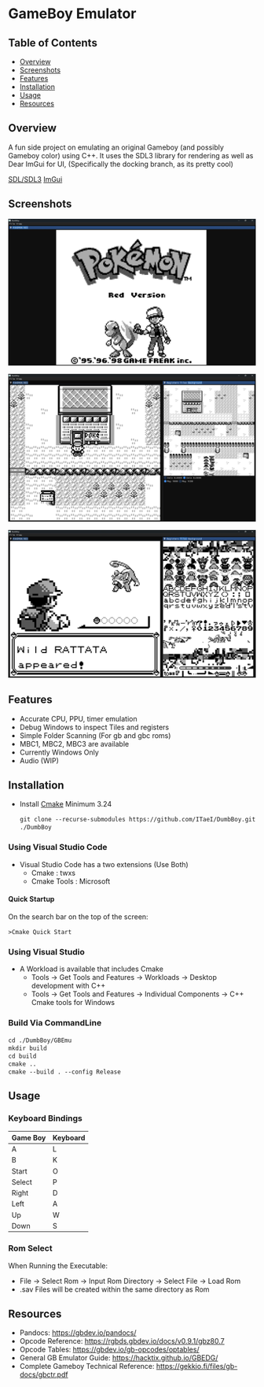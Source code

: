 # **GameBoy Emulator**


## Table of Contents

- [Overview](#overview)
- [Screenshots](#screenshots)
- [Features](#features)
- [Installation](#installation)
- [Usage](#usage)
- [Resources](#resources)


## Overview

A fun side project on emulating an original Gameboy (and possibly Gameboy color) using C++. It uses the SDL3 library for rendering as well as Dear ImGui for UI, (Specifically the docking branch, as its pretty cool)

[SDL/SDL3](https://github.com/libsdl-org/SDL)
[ImGui](https://github.com/ocornut/imgui/tree/docking)

## Screenshots

![FullScreen](GBEmu/Screenshots/FullScreen.jpg)


![Background](GBEmu/Screenshots/Background.jpg)


![Tiles](GBEmu/Screenshots/Tiles.jpg)


## Features

- Accurate CPU, PPU, timer emulation
- Debug Windows to inspect Tiles and registers
- Simple Folder Scanning (For gb and gbc roms)
- MBC1, MBC2, MBC3 are available
- Currently Windows Only
- Audio (WIP)

## Installation

- Install [Cmake](https://cmake.org/download/) Minimum 3.24

      git clone --recurse-submodules https://github.com/ITaeI/DumbBoy.git ./DumbBoy


### Using Visual Studio Code

- Visual Studio Code has a two extensions (Use Both)
    - Cmake : twxs
    - Cmake Tools : Microsoft

#### Quick Startup

On the search bar on the top of the screen:

    >Cmake Quick Start


### Using Visual Studio

- A Workload is available that includes Cmake
    - Tools -> Get Tools and Features ->  Workloads -> Desktop development with C++
    - Tools -> Get Tools and Features -> Individual Components -> C++ Cmake tools for Windows


### Build Via CommandLine

    cd ./DumbBoy/GBEmu
    mkdir build
    cd build
    cmake ..
    cmake --build . --config Release

     
## Usage

### Keyboard Bindings


| Game Boy | Keyboard |
|----------|----------|
|A         |L         |
|B         |K         |
|Start     |O         |
|Select    |P         |
|Right     |D         |
|Left      |A         |
|Up        |W         |
|Down      |S         |


### Rom Select

When Running the Executable:
- File -> Select Rom -> Input Rom Directory -> Select File -> Load Rom
- .sav Files will be created within the same directory as Rom

## Resources

- Pandocs: https://gbdev.io/pandocs/
- Opcode Reference: https://rgbds.gbdev.io/docs/v0.9.1/gbz80.7
- Opcode Tables: https://gbdev.io/gb-opcodes/optables/
- General GB Emulator Guide: https://hacktix.github.io/GBEDG/
- Complete Gameboy Technical Reference: https://gekkio.fi/files/gb-docs/gbctr.pdf

